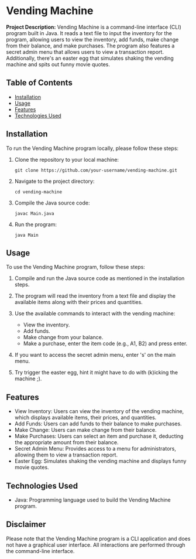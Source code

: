 # Vending Machine

**Project Description:** Vending Machine is a command-line interface (CLI) program built in Java. It reads a text file to input the inventory for the program, allowing users to view the inventory, add funds, make change from their balance, and make purchases. The program also features a secret admin menu that allows users to view a transaction report. Additionally, there's an easter egg that simulates shaking the vending machine and spits out funny movie quotes.

## Table of Contents

- [Installation](#installation)
- [Usage](#usage)
- [Features](#features)
- [Technologies Used](#technologies-used)

## Installation

To run the Vending Machine program locally, please follow these steps:

1. Clone the repository to your local machine:
   ```
   git clone https://github.com/your-username/vending-machine.git
   ```

2. Navigate to the project directory:
   ```
   cd vending-machine
   ```

3. Compile the Java source code:
   ```
   javac Main.java
   ```

4. Run the program:
   ```
   java Main
   ```

## Usage

To use the Vending Machine program, follow these steps:

1. Compile and run the Java source code as mentioned in the installation steps.

2. The program will read the inventory from a text file and display the available items along with their prices and quantities.

3. Use the available commands to interact with the vending machine:
   - View the inventory.
   - Add funds.
   - Make change from your balance.
   - Make a purchase, enter the item code (e.g., A1, B2) and press enter.

4. If you want to access the secret admin menu, enter 's' on the main menu.

5. Try trigger the easter egg, hint it might have to do with (k)icking the machine ;).

## Features

- View Inventory: Users can view the inventory of the vending machine, which displays available items, their prices, and quantities.
- Add Funds: Users can add funds to their balance to make purchases.
- Make Change: Users can make change from their balance.
- Make Purchases: Users can select an item and purchase it, deducting the appropriate amount from their balance.
- Secret Admin Menu: Provides access to a menu for administrators, allowing them to view a transaction report.
- Easter Egg: Simulates shaking the vending machine and displays funny movie quotes.

## Technologies Used

- Java: Programming language used to build the Vending Machine program.

## Disclaimer

Please note that the Vending Machine program is a CLI application and does not have a graphical user interface. All interactions are performed through the command-line interface.
